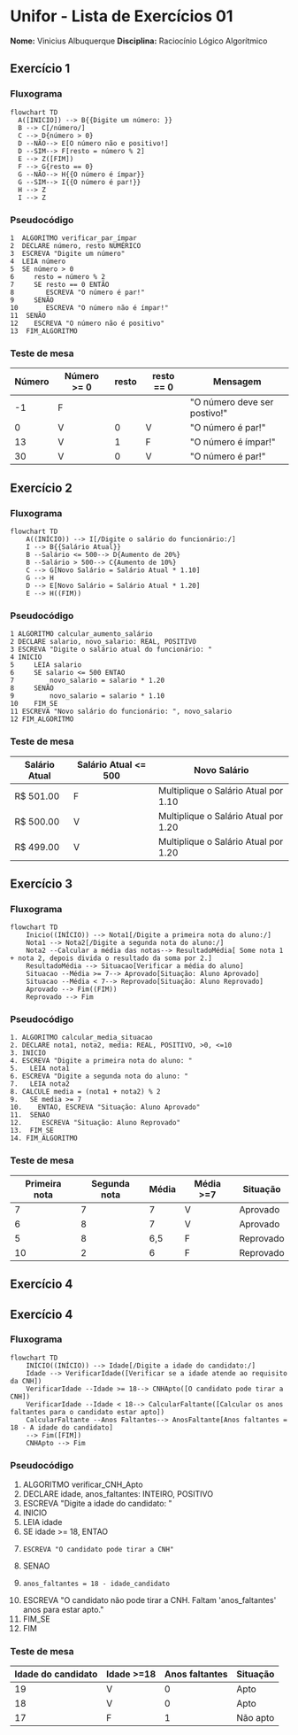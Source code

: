 # Unifor - Lista de Exercícios 01
**Nome:** Vinicius Albuquerque
**Disciplina:** Raciocínio Lógico Algorítmico

## Exercício 1 
### Fluxograma
```mermaid
flowchart TD  
  A([INICIO]) --> B{{Digite um número: }}
  B --> C[/número/]
  C --> D{número > 0}
  D --NÃO--> E[O número não e positivo!]
  D --SIM--> F[resto = número % 2]
  E --> Z([FIM])
  F --> G{resto == 0}
  G --NÃO--> H{{O número é ímpar}}
  G --SIM--> I{{O número é par!}}
  H --> Z
  I --> Z
```
### Pseudocódigo
```
1  ALGORITMO verificar_par_ímpar
2  DECLARE número, resto NUMÉRICO
3  ESCREVA "Digite um número"
4  LEIA número
5  SE número > 0
6     resto = número % 2
7     SE resto == 0 ENTÃO
8        ESCREVA "O número é par!"
9     SENÃO
10       ESCREVA "O número não é ímpar!"
11  SENÃO
12    ESCREVA "O número não é positivo"
13  FIM_ALGORITMO 
```
### Teste de mesa
| Número | Número >= 0 | resto | resto == 0 | Mensagem                      |
| --     | --          | --    | --         | --                            | 
| -1     | F           |       |            | "O número deve ser postivo!"  |
| 0      | V           | 0     | V          | "O número é par!"             |
| 13     | V           | 1     | F          | "O número é ímpar!"           |
| 30     | V           | 0     | V          | "O número é par!"             |


## Exercício 2 
### Fluxograma
```mermaid
flowchart TD
    A((INÍCIO)) --> I[/Digite o salário do funcionário:/]
    I --> B{{Salário Atual}}
    B --Salário <= 500--> D{Aumento de 20%}
    B --Salário > 500--> C{Aumento de 10%}
    C --> G[Novo Salário = Salário Atual * 1.10]
    G --> H
    D --> E[Novo Salário = Salário Atual * 1.20]
    E --> H((FIM))
```
### Pseudocódigo
```
1 ALGORITMO calcular_aumento_salário
2 DECLARE salario, novo_salario: REAL, POSITIVO
3 ESCREVA "Digite o salário atual do funcionário: "
4 INICIO
5     LEIA salario
6     SE salario <= 500 ENTAO
7         novo_salario = salario * 1.20
8     SENÃO
9         novo_salario = salario * 1.10
10    FIM_SE
11 ESCREVA "Novo salário do funcionário: ", novo_salario
12 FIM_ALGORITMO
```
### Teste de mesa

| Salário Atual| Salário Atual <= 500 | Novo Salário                               | 
|      --      |      --              |      --                                    |
| R$ 501.00    | F                    | Multiplique o Salário Atual por 1.10       |
| R$ 500.00    | V                    | Multiplique o Salário Atual por 1.20       |
| R$ 499.00    | V                    | Multiplique o Salário Atual por 1.20       |


## Exercício 3 
### Fluxograma
```mermaid
flowchart TD
    Inicio((INÍCIO)) --> Nota1[/Digite a primeira nota do aluno:/]
    Nota1 --> Nota2[/Digite a segunda nota do aluno:/]
    Nota2 --Calcular a média das notas--> ResultadoMédia[ Some nota 1 + nota 2, depois divida o resultado da soma por 2.]
    ResultadoMédia --> Situacao[Verificar a média do aluno]
    Situacao --Média >= 7--> Aprovado[Situação: Aluno Aprovado]
    Situacao --Média < 7--> Reprovado[Situação: Aluno Reprovado]
    Aprovado --> Fim((FIM))
    Reprovado --> Fim
```
### Pseudocódigo
```
1. ALGORITMO calcular_media_situacao 
2. DECLARE nota1, nota2, media: REAL, POSITIVO, >0, <=10
3. INICIO
4. ESCREVA "Digite a primeira nota do aluno: " 
5.   LEIA nota1 
6. ESCREVA "Digite a segunda nota do aluno: " 
7.   LEIA nota2 
8. CALCULE media = (nota1 + nota2) % 2 
9.   SE media >= 7
10.    ENTAO, ESCREVA "Situação: Aluno Aprovado"
11.  SENAO 
12.     ESCREVA "Situação: Aluno Reprovado" 
13.  FIM_SE 
14. FIM_ALGORITMO
```
### Teste de mesa
| Primeira nota | Segunda nota | Média | Média >=7 | Situação  | 
|      --       |      --      |   --  |      --   |      --   | 
| 7             | 7            | 7     | V         | Aprovado  |
| 6             | 8            | 7     | V         | Aprovado  |
| 5             | 8            | 6,5   | F         | Reprovado |
| 10            | 2            | 6     | F         | Reprovado |


## Exercício 4
## Exercício 4
### Fluxograma
``` mermaid
flowchart TD
    INÍCIO((INÍCIO)) --> Idade[/Digite a idade do candidato:/]
    Idade --> VerificarIdade([Verificar se a idade atende ao requisito da CNH])
    VerificarIdade --Idade >= 18--> CNHApto([O candidato pode tirar a CNH])
    VerificarIdade --Idade < 18--> CalcularFaltante([Calcular os anos faltantes para o candidato estar apto])
    CalcularFaltante --Anos Faltantes--> AnosFaltante[Anos faltantes = 18 - A idade do candidato]
    --> Fim([FIM])
    CNHApto --> Fim
```
### Pseudocódigo
1. ALGORITMO verificar_CNH_Apto
2. DECLARE idade, anos_faltantes: INTEIRO, POSITIVO
3. ESCREVA "Digite a idade do candidato: "
4. INICIO
5. LEIA idade
6.   SE idade >= 18, ENTAO
7.     ESCREVA "O candidato pode tirar a CNH"
8.   SENAO
9.     anos_faltantes = 18 - idade_candidato
10. ESCREVA "O candidato não pode tirar a CNH. Faltam 'anos_faltantes' anos para estar apto."
11.  FIM_SE
12. FIM
### Teste de mesa
| Idade do candidato | Idade >=18   | Anos faltantes | Situação     |
|      --            |      --      |      --        |      --      |
| 19                 | V            | 0              | Apto         |
| 18                 | V            | 0              | Apto         | 
| 17                 | F            | 1              | Não apto     |

